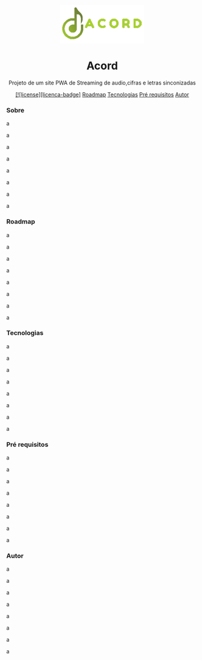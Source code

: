 <div align="center">
    <img src="imagens/logoIncrevaseVerde.png" alt="">
    <h1>Acord</h1>
    <p>Projeto de um site PWA de Streaming de audio,cifras e letras sinconizadas</p>
</div>
    <p align="center">
        <a href="#sobre" target="_blank">[![license][licenca-badge]</a>
        <a href="#roadmap">Roadmap</a>
        <a href="#tecnologias">Tecnologias</a>
        <a href="#pre-requisitos">Pré requisitos</a>
        <a href="#autor">Autor</a>
    </p>
<div id="#sobre">
    <h3>Sobre</h3>
    <p>a</p>
    <p>a</p>
    <p>a</p>
    <p>a</p>
    <p>a</p>
    <p>a</p>
    <p>a</p>
    <p>a</p>
</div>
<div id="#roadmap">
    <h3>Roadmap</h3>
    <p>a</p>
    <p>a</p>
    <p>a</p>
    <p>a</p>
    <p>a</p>
    <p>a</p>
    <p>a</p>
    <p>a</p>
</div>
<div id="#tecnologias">
    <h3>Tecnologias</h3>
    <p>a</p>
    <p>a</p>
    <p>a</p>
    <p>a</p>
    <p>a</p>
    <p>a</p>
    <p>a</p>
    <p>a</p>
</div>
<div id="#pre-requisitos">
    <h3>Pré requisitos</h3>
    <p>a</p>
    <p>a</p>
    <p>a</p>
    <p>a</p>
    <p>a</p>
    <p>a</p>
    <p>a</p>
    <p>a</p>
</div>
<div id="#autor">
    <h3>Autor</h3>
    <p>a</p>
    <p>a</p>
    <p>a</p>
    <p>a</p>
    <p>a</p>
    <p>a</p>
    <p>a</p>
    <p>a</p>
</div>
    
